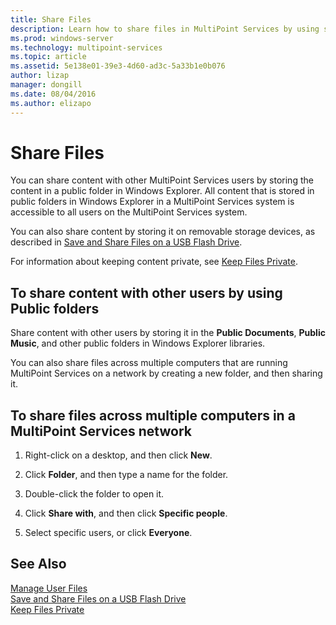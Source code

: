 ```yaml
---
title: Share Files
description: Learn how to share files in MultiPoint Services by using shared folders and the network
ms.prod: windows-server
ms.technology: multipoint-services
ms.topic: article
ms.assetid: 5e138e01-39e3-4d60-ad3c-5a33b1e0b076
author: lizap
manager: dongill
ms.date: 08/04/2016
ms.author: elizapo
---
```

# Share Files
You can share content with other MultiPoint Services users by storing the content in a public folder in Windows Explorer. All content that is stored in public folders in Windows Explorer in a MultiPoint Services system is accessible to all users on the MultiPoint Services system.  
  
You can also share content by storing it on removable storage devices, as described in [Save and Share Files on a USB Flash Drive](Save-and-Share-Files-on-a-USB-Flash-Drive.md).  
  
For information about keeping content private, see [Keep Files Private](Keep-Files-Private.md).  
  
## To share content with other users by using Public folders  
  
Share content with other users by storing it in the **Public Documents**, **Public Music**, and other public folders in Windows Explorer libraries. 
  
You can also share files across multiple computers that are running MultiPoint Services on a network by creating a new folder, and then sharing it.  
  
## To share files across multiple computers in a MultiPoint Services network  
  
1.  Right-click on a desktop, and then click **New**.  
  
2.  Click **Folder**, and then type a name for the folder.  
  
3.  Double-click the folder to open it.  
  
4.  Click **Share with**, and then click **Specific people**.  
  
5.  Select specific users, or click **Everyone**.  
  
## See Also  
[Manage User Files](Manage-User-Files.md)  
[Save and Share Files on a USB Flash Drive](Save-and-Share-Files-on-a-USB-Flash-Drive.md)  
[Keep Files Private](Keep-Files-Private.md) 